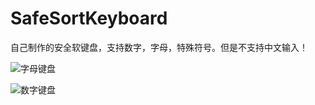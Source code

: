 # SafeSortKeyboard
自己制作的安全软键盘，支持数字，字母，特殊符号。但是不支持中文输入！

![字母键盘](https://github.com/ZhangYuShui/SafeSortKeyboard/blob/master/shot_a.png)

![数字键盘](https://github.com/ZhangYuShui/SafeSortKeyboard/blob/master/shot_ｂ.png)
